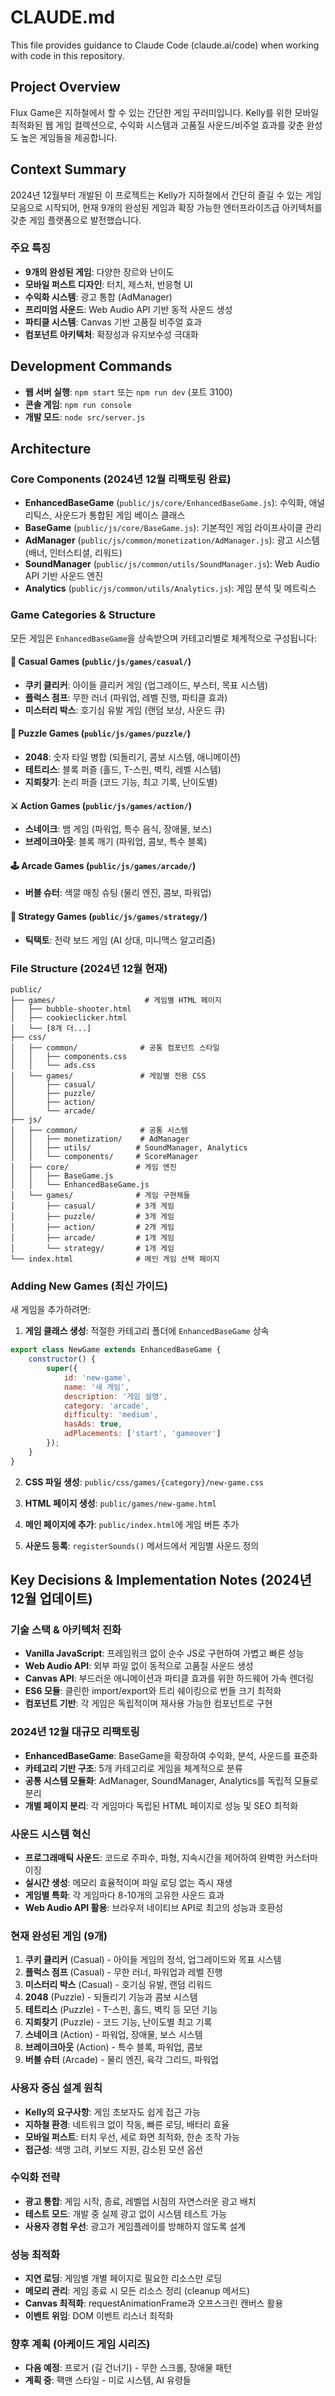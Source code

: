 # CLAUDE.md

This file provides guidance to Claude Code (claude.ai/code) when working with code in this repository.

## Project Overview

Flux Game은 지하철에서 할 수 있는 간단한 게임 꾸러미입니다. Kelly를 위한 모바일 최적화된 웹 게임 컬렉션으로, 수익화 시스템과 고품질 사운드/비주얼 효과를 갖춘 완성도 높은 게임들을 제공합니다.

## Context Summary

2024년 12월부터 개발된 이 프로젝트는 Kelly가 지하철에서 간단히 즐길 수 있는 게임 모음으로 시작되어, 현재 9개의 완성된 게임과 확장 가능한 엔터프라이즈급 아키텍처를 갖춘 게임 플랫폼으로 발전했습니다.

### 주요 특징
- **9개의 완성된 게임**: 다양한 장르와 난이도
- **모바일 퍼스트 디자인**: 터치, 제스처, 반응형 UI
- **수익화 시스템**: 광고 통합 (AdManager)
- **프리미엄 사운드**: Web Audio API 기반 동적 사운드 생성
- **파티클 시스템**: Canvas 기반 고품질 비주얼 효과
- **컴포넌트 아키텍처**: 확장성과 유지보수성 극대화

## Development Commands

- **웹 서버 실행**: `npm start` 또는 `npm run dev` (포트 3100)
- **콘솔 게임**: `npm run console`
- **개발 모드**: `node src/server.js`

## Architecture

### Core Components (2024년 12월 리팩토링 완료)

- **EnhancedBaseGame** (`public/js/core/EnhancedBaseGame.js`): 수익화, 애널리틱스, 사운드가 통합된 게임 베이스 클래스
- **BaseGame** (`public/js/core/BaseGame.js`): 기본적인 게임 라이프사이클 관리
- **AdManager** (`public/js/common/monetization/AdManager.js`): 광고 시스템 (배너, 인터스티셜, 리워드)
- **SoundManager** (`public/js/common/utils/SoundManager.js`): Web Audio API 기반 사운드 엔진
- **Analytics** (`public/js/common/utils/Analytics.js`): 게임 분석 및 메트릭스

### Game Categories & Structure

모든 게임은 `EnhancedBaseGame`을 상속받으며 카테고리별로 체계적으로 구성됩니다:

#### 🎲 Casual Games (`public/js/games/casual/`)
- **쿠키 클리커**: 아이들 클리커 게임 (업그레이드, 부스터, 목표 시스템)
- **플럭스 점프**: 무한 러너 (파워업, 레벨 진행, 파티클 효과)  
- **미스터리 박스**: 호기심 유발 게임 (랜덤 보상, 사운드 큐)

#### 🧩 Puzzle Games (`public/js/games/puzzle/`)
- **2048**: 숫자 타일 병합 (되돌리기, 콤보 시스템, 애니메이션)
- **테트리스**: 블록 퍼즐 (홀드, T-스핀, 벽킥, 레벨 시스템)
- **지뢰찾기**: 논리 퍼즐 (코드 기능, 최고 기록, 난이도별)

#### ⚔️ Action Games (`public/js/games/action/`)  
- **스네이크**: 뱀 게임 (파워업, 특수 음식, 장애물, 보스)
- **브레이크아웃**: 블록 깨기 (파워업, 콤보, 특수 블록)

#### 🕹️ Arcade Games (`public/js/games/arcade/`)
- **버블 슈터**: 색깔 매칭 슈팅 (물리 엔진, 콤보, 파워업)

#### 🎯 Strategy Games (`public/js/games/strategy/`)
- **틱택토**: 전략 보드 게임 (AI 상대, 미니맥스 알고리즘)

### File Structure (2024년 12월 현재)

```
public/
├── games/                    # 게임별 HTML 페이지
│   ├── bubble-shooter.html
│   ├── cookieclicker.html
│   └── [8개 더...]
├── css/
│   ├── common/              # 공통 컴포넌트 스타일
│   │   ├── components.css
│   │   └── ads.css
│   └── games/               # 게임별 전용 CSS
│       ├── casual/
│       ├── puzzle/
│       ├── action/
│       └── arcade/
├── js/
│   ├── common/              # 공통 시스템
│   │   ├── monetization/    # AdManager
│   │   ├── utils/          # SoundManager, Analytics
│   │   └── components/     # ScoreManager
│   ├── core/               # 게임 엔진
│   │   ├── BaseGame.js
│   │   └── EnhancedBaseGame.js
│   └── games/              # 게임 구현체들
│       ├── casual/         # 3개 게임
│       ├── puzzle/         # 3개 게임  
│       ├── action/         # 2개 게임
│       ├── arcade/         # 1개 게임
│       └── strategy/       # 1개 게임
└── index.html              # 메인 게임 선택 페이지
```

### Adding New Games (최신 가이드)

새 게임을 추가하려면:

1. **게임 클래스 생성**: 적절한 카테고리 폴더에 `EnhancedBaseGame` 상속
```javascript
export class NewGame extends EnhancedBaseGame {
    constructor() {
        super({
            id: 'new-game',
            name: '새 게임',
            description: '게임 설명',
            category: 'arcade',
            difficulty: 'medium',
            hasAds: true,
            adPlacements: ['start', 'gameover']
        });
    }
}
```

2. **CSS 파일 생성**: `public/css/games/{category}/new-game.css`

3. **HTML 페이지 생성**: `public/games/new-game.html`

4. **메인 페이지에 추가**: `public/index.html`에 게임 버튼 추가

5. **사운드 등록**: `registerSounds()` 메서드에서 게임별 사운드 정의

## Key Decisions & Implementation Notes (2024년 12월 업데이트)

### 기술 스택 & 아키텍처 진화
- **Vanilla JavaScript**: 프레임워크 없이 순수 JS로 구현하여 가볍고 빠른 성능
- **Web Audio API**: 외부 파일 없이 동적으로 고품질 사운드 생성
- **Canvas API**: 부드러운 애니메이션과 파티클 효과를 위한 하드웨어 가속 렌더링
- **ES6 모듈**: 클린한 import/export와 트리 쉐이킹으로 번들 크기 최적화
- **컴포넌트 기반**: 각 게임은 독립적이며 재사용 가능한 컴포넌트로 구현

### 2024년 12월 대규모 리팩토링 
- **EnhancedBaseGame**: BaseGame을 확장하여 수익화, 분석, 사운드를 표준화
- **카테고리 기반 구조**: 5개 카테고리로 게임을 체계적으로 분류
- **공통 시스템 모듈화**: AdManager, SoundManager, Analytics를 독립적 모듈로 분리
- **개별 페이지 분리**: 각 게임마다 독립된 HTML 페이지로 성능 및 SEO 최적화

### 사운드 시스템 혁신
- **프로그래매틱 사운드**: 코드로 주파수, 파형, 지속시간을 제어하여 완벽한 커스터마이징
- **실시간 생성**: 메모리 효율적이며 파일 로딩 없는 즉시 재생
- **게임별 특화**: 각 게임마다 8-10개의 고유한 사운드 효과
- **Web Audio API 활용**: 브라우저 네이티브 API로 최고의 성능과 호환성

### 현재 완성된 게임 (9개)
1. **쿠키 클리커** (Casual) - 아이들 게임의 정석, 업그레이드와 목표 시스템
2. **플럭스 점프** (Casual) - 무한 러너, 파워업과 레벨 진행  
3. **미스터리 박스** (Casual) - 호기심 유발, 랜덤 리워드
4. **2048** (Puzzle) - 되돌리기 기능과 콤보 시스템
5. **테트리스** (Puzzle) - T-스핀, 홀드, 벽킥 등 모던 기능
6. **지뢰찾기** (Puzzle) - 코드 기능, 난이도별 최고 기록
7. **스네이크** (Action) - 파워업, 장애물, 보스 시스템  
8. **브레이크아웃** (Action) - 특수 블록, 파워업, 콤보
9. **버블 슈터** (Arcade) - 물리 엔진, 육각 그리드, 파워업

### 사용자 중심 설계 원칙
- **Kelly의 요구사항**: 게임 초보자도 쉽게 접근 가능
- **지하철 환경**: 네트워크 없이 작동, 빠른 로딩, 배터리 효율
- **모바일 퍼스트**: 터치 우선, 세로 화면 최적화, 한손 조작 가능
- **접근성**: 색맹 고려, 키보드 지원, 감소된 모션 옵션

### 수익화 전략
- **광고 통합**: 게임 시작, 종료, 레벨업 시점의 자연스러운 광고 배치
- **테스트 모드**: 개발 중 실제 광고 없이 시스템 테스트 가능
- **사용자 경험 우선**: 광고가 게임플레이를 방해하지 않도록 설계

### 성능 최적화
- **지연 로딩**: 게임별 개별 페이지로 필요한 리소스만 로딩
- **메모리 관리**: 게임 종료 시 모든 리소스 정리 (cleanup 메서드)
- **Canvas 최적화**: requestAnimationFrame과 오프스크린 캔버스 활용
- **이벤트 위임**: DOM 이벤트 리스너 최적화

### 향후 계획 (아케이드 게임 시리즈)
- **다음 예정**: 프로거 (길 건너기) - 무한 스크롤, 장애물 패턴
- **계획 중**: 팩맨 스타일 - 미로 시스템, AI 유령들